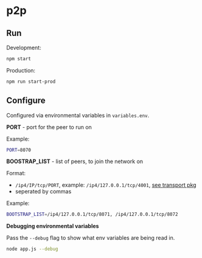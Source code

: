 # p2p

## Run

Development:

```sh
npm start
```

Production:

```sh
npm run start-prod
```

## Configure

Configured via environmental variables in `variables.env`.

**PORT** - port for the peer to run on

Example:

```sh
PORT=8070
```

**BOOSTRAP_LIST** - list of peers, to join the network on

Format:
  - `/ip4/IP/tcp/PORT`, example: `/ip4/127.0.0.1/tcp/4001`, [see transport pkg](https://github.com/libp2p/js-libp2p-tcp#transport)
  - seperated by commas

Example:

```sh
BOOTSTRAP_LIST=/ip4/127.0.0.1/tcp/8071, /ip4/127.0.0.1/tcp/8072
```

**Debugging environmental variables**

Pass the `--debug` flag to show what env variables are being read in.

```sh
node app.js --debug
```
